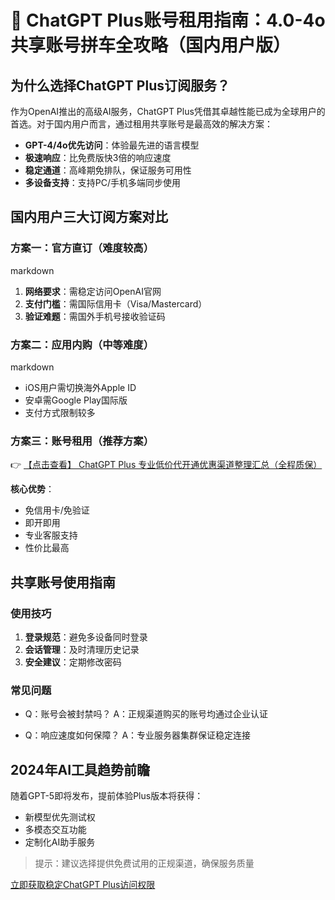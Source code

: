 # 🚀 ChatGPT Plus账号租用指南：4.0-4o共享账号拼车全攻略（国内用户版）

## 为什么选择ChatGPT Plus订阅服务？

作为OpenAI推出的高级AI服务，ChatGPT Plus凭借其卓越性能已成为全球用户的首选。对于国内用户而言，通过租用共享账号是最高效的解决方案：

- **GPT-4/4o优先访问**：体验最先进的语言模型
- **极速响应**：比免费版快3倍的响应速度
- **稳定通道**：高峰期免排队，保证服务可用性
- **多设备支持**：支持PC/手机多端同步使用

## 国内用户三大订阅方案对比

### 方案一：官方直订（难度较高）
markdown
1. **网络要求**：需稳定访问OpenAI官网
2. **支付门槛**：需国际信用卡（Visa/Mastercard）
3. **验证难题**：需国外手机号接收验证码

### 方案二：应用内购（中等难度）
markdown
- iOS用户需切换海外Apple ID
- 安卓需Google Play国际版
- 支付方式限制较多

### 方案三：账号租用（推荐方案）
👉 [【点击查看】 ChatGPT Plus 专业低价代开通优惠渠道整理汇总（全程质保）](https://bit.ly/DaiKai)

**核心优势**：
- 免信用卡/免验证
- 即开即用
- 专业客服支持
- 性价比最高

## 共享账号使用指南

### 使用技巧
1. **登录规范**：避免多设备同时登录
2. **会话管理**：及时清理历史记录
3. **安全建议**：定期修改密码

### 常见问题
- Q：账号会被封禁吗？
  A：正规渠道购买的账号均通过企业认证

- Q：响应速度如何保障？
  A：专业服务器集群保证稳定连接

## 2024年AI工具趋势前瞻

随着GPT-5即将发布，提前体验Plus版本将获得：
- 新模型优先测试权
- 多模态交互功能
- 定制化AI助手服务

> 提示：建议选择提供免费试用的正规渠道，确保服务质量

[立即获取稳定ChatGPT Plus访问权限](https://bit.ly/DaiKai)